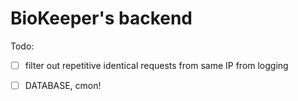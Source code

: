 # BioKeeper's backend

Todo:

- [ ] filter out repetitive identical requests from same IP from logging
- [ ] DATABASE, cmon!


